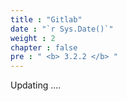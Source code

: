 ```yaml
---
title : "Gitlab"
date : "`r Sys.Date()`"
weight : 2
chapter : false
pre : " <b> 3.2.2 </b> "
---
```


Updating ....



